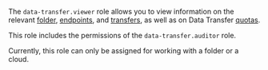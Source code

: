 The `data-transfer.viewer` role allows you to view information on the relevant [folder](../../resource-manager/concepts/resources-hierarchy.md#folder), [endpoints](../../data-transfer/concepts/index.md#endpoint), and [transfers](../../data-transfer/concepts/index.md#transfer), as well as on Data Transfer [quotas](../../data-transfer/concepts/limits.md#dataproc-quotas).

This role includes the permissions of the `data-transfer.auditor` role.

Currently, this role can only be assigned for working with a folder or a cloud.